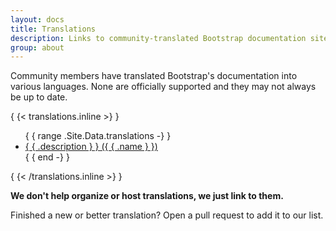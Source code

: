 ```yaml
---
layout: docs
title: Translations
description: Links to community-translated Bootstrap documentation sites.
group: about
---
```


Community members have translated Bootstrap's documentation into various languages. None are officially supported and they may not always be up to date.

{ {< translations.inline >} }
<ul>
{ { range .Site.Data.translations -} }
  <li><a href="{ { .url } }" hreflang="{ { .code } }">{ { .description } } ({ { .name } })</a></li>
{ { end -} }
</ul>
{ {< /translations.inline >} }

**We don't help organize or host translations, we just link to them.**

Finished a new or better translation? Open a pull request to add it to our list.
